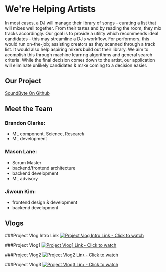 # We're Helping Artists 

In most cases, a DJ will manage their library of songs - curating a list that will mixes well together. From their tastes and by reading the room, they mix tracks accordingly. Our goal is to provide a utility which recommends ideal candidates - this may streamline a DJ's workflow. For performers, this would run on-the-job; assisting creators as they scanned through a track list. It would also help aspiring mixers build out their library. We aim to acomplish this through machine learning algorithms and general search criteria. While the final decision comes down to the artist, our application will eliminate unlikely candidates & make coming to a decision easier. 

## Our Project

[SoundByte On Github](https://github.com/lane203m/SoundByte)


## Meet the Team

### Brandon Clarke:
- ML component. Science, Research
- ML development

### Mason Lane:
- Scrum Master
- backend/frontend architecture
- backend development
- ML advisory

### Jiwoun Kim:
- frontend design & development
- backend development


## Vlogs
###Project Vlog Intro Link
[![Project Vlog Intro Link - Click to watch](https://youtu.be/1oX0xEtuw2I/0.jpg)](https://youtu.be/1oX0xEtuw2I)

###Project Vlog1
[![Project Vlog1 Link - Click to watch](https://youtu.be/jK9QYWRWPuQ/0.jpg)](https://youtu.be/jK9QYWRWPuQ)

###Project Vlog2
[![Project Vlog2 Link - Click to watch](https://youtu.be/2v6TyRrs7hI/0.jpg)](https://youtu.be/2v6TyRrs7hI)

###Project Vlog3
[![Project Vlog3 Link - Click to watch](https://youtu.be/zlUKr5duDy0/0.jpg)](https://youtu.be/zlUKr5duDy0)


